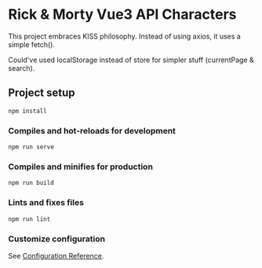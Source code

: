 # Rick & Morty Vue3 API Characters

This project embraces KISS philosophy.
Instead of using axios, it uses a simple fetch().

Could've used localStorage instead of store for simpler stuff (currentPage & search).

## Project setup
```
npm install
```

### Compiles and hot-reloads for development
```
npm run serve
```

### Compiles and minifies for production
```
npm run build
```

### Lints and fixes files
```
npm run lint
```

### Customize configuration
See [Configuration Reference](https://cli.vuejs.org/config/).
